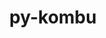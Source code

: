---
title: "py-kombu"
layout: cache
categories: [package, develop-2024-05-12]
meta: {"versions": ["5.3.5"], "compilers": ["gcc@=7.5.0"], "oss": ["ubuntu18.04"], "platforms": ["linux"], "targets": ["x86_64_v3"], "stacks": ["radiuss", "root"], "num_specs": 1, "num_specs_by_stack": {"root": 1, "radiuss": 1}}
spec_details: [{"hash": "i25ivhlnf7ghyvlj6axvp26fdhtbrru6", "compiler": "gcc@=7.5.0", "versions": ["5.3.5"], "os": "ubuntu18.04", "platform": "linux", "target": "x86_64_v3", "variants": ["build_system=python_pip", "~redis"], "stacks": ["root", "radiuss"], "size": "-", "tarball": "https://binaries.spack.io/releases/develop-2024-05-12/build_cache/linux-ubuntu18.04-x86_64_v3/gcc-7.5.0/py-kombu-5.3.5/linux-ubuntu18.04-x86_64_v3-gcc-7.5.0-py-kombu-5.3.5-i25ivhlnf7ghyvlj6axvp26fdhtbrru6.spack"}]
---